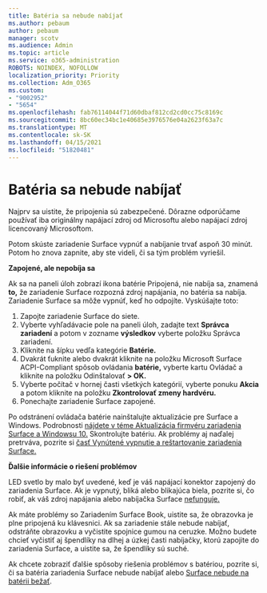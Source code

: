 ```yaml
---
title: Batéria sa nebude nabíjať
ms.author: pebaum
author: pebaum
manager: scotv
ms.audience: Admin
ms.topic: article
ms.service: o365-administration
ROBOTS: NOINDEX, NOFOLLOW
localization_priority: Priority
ms.collection: Adm_O365
ms.custom:
- "9002952"
- "5654"
ms.openlocfilehash: fab76114044f71d60dbaf812cd2cd0cc75c8169c
ms.sourcegitcommit: 8bc60ec34bc1e40685e3976576e04a2623f63a7c
ms.translationtype: MT
ms.contentlocale: sk-SK
ms.lasthandoff: 04/15/2021
ms.locfileid: "51820481"
---
```

# <a name="battery-wont-charge"></a>Batéria sa nebude nabíjať

Najprv sa uistite, že pripojenia sú zabezpečené. Dôrazne odporúčame používať iba originálny napájací zdroj od Microsoftu alebo napájací zdroj licencovaný Microsoftom.

Potom skúste zariadenie Surface vypnúť a nabíjanie trvať aspoň 30 minút. Potom ho znova zapnite, aby ste videli, či sa tým problém vyriešil.

**Zapojené, ale nepobíja sa**

Ak sa na paneli úloh zobrazí ikona batérie Pripojená, nie nabíja sa, znamená **to,** že zariadenie Surface rozpozná zdroj napájania, no batéria sa nabíja. Zariadenie Surface sa môže vypnúť, keď ho odpojíte. Vyskúšajte toto:

1. Zapojte zariadenie Surface do siete.
2. Vyberte vyhľadávacie pole na paneli úloh, zadajte text **Správca zariadení** a potom v zozname **výsledkov** vyberte položku Správca zariadení.
3. Kliknite na šípku vedľa kategórie **Batérie.**
4. Dvakrát ťuknite alebo dvakrát kliknite na položku Microsoft Surface  ACPI-Compliant spôsob ovládania **batérie,** vyberte kartu Ovládač a kliknite na položku Odinštalovať **> OK.**
5. Vyberte počítač v hornej časti všetkých kategórií, vyberte ponuku **Akcia** a potom kliknite na položku **Zkontrolovať zmeny hardvéru.**
6. Ponechajte zariadenie Surface zapojené.

Po odstránení ovládača batérie nainštalujte aktualizácie pre Surface a Windows. Podrobnosti [nájdete v téme Aktualizácia firmvéru zariadenia Surface a Windowsu 10.](https://support.microsoft.com/help/4023505) Skontrolujte batériu. Ak problémy aj naďalej pretrváva, pozrite si [časť Vynútené vypnutie a reštartovanie zariadenia Surface.](https://support.microsoft.com/help/4036280/surface-force-a-shut-down-and-restart-your-surface)

**Ďalšie informácie o riešení problémov**

LED svetlo by malo byť uvedené, keď je váš napájací konektor zapojený do zariadenia Surface. Ak je vypnutý, bliká alebo blikajúca biela, pozrite si, čo robiť, ak váš zdroj napájania alebo nabíjačka Surface [nefunguje.](https://support.microsoft.com/help/4484763/surface-fix-issues-with-your-power-supply) 

Ak máte problémy so Zariadením Surface Book, uistite sa, že obrazovka je plne pripojená ku klávesnici. Ak sa zariadenie stále nebude nabíjať, odstráňte obrazovku a vyčistite spojnice gumou na ceruzke. Možno budete chcieť vyčistiť aj špendlíky na dlhej a úzkej časti nabíjačky, ktorú zapojite do zariadenia Surface, a uistite sa, že špendlíky sú suché.

Ak chcete zobraziť ďalšie spôsoby riešenia problémov s batériou, pozrite si, či sa batéria zariadenia Surface nebude nabíjať alebo [Surface nebude na batérii bežať](https://support.microsoft.com/help/4023536/surface-surface-battery-wont-charge).
